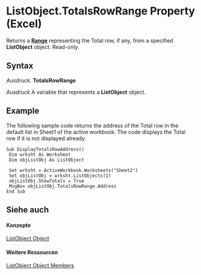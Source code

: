
# ListObject.TotalsRowRange Property (Excel)

 Returns a **[Range](b8207778-0dcc-4570-1234-f130532cc8cd.md)** representing the Total row, if any, from a specified **ListObject** object. Read-only.


## Syntax

 _Ausdruck_. **TotalsRowRange**

 _Ausdruck_ A variable that represents a **ListObject** object.


## Example

The following sample code returns the address of the Total row in the default list in Sheet1 of the active workbook. The code displays the Total row if it is not displayed already.


```
Sub DisplayTotalsRowAddress() 
 Dim wrksht As Worksheet 
 Dim objListObj As ListObject 
 
 Set wrksht = ActiveWorkbook.Worksheets("Sheet2") 
 Set objListObj = wrksht.ListObjects(1) 
 objListObj.ShowTotals = True 
 MsgBox objListObj.TotalsRowRange.Address 
End Sub
```


## Siehe auch


#### Konzepte


[ListObject Object](46de6c4f-8ce0-0c7d-da59-6e52f5eab612.md)
#### Weitere Ressourcen


[ListObject Object Members](http://msdn.microsoft.com/library/d34f895c-cf60-f644-866b-7b757716e7a6%28Office.15%29.aspx)